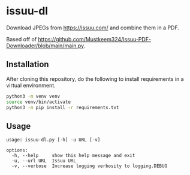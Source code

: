 # issuu-dl

Download JPEGs from https://issuu.com/ and combine them in a PDF.

Based off of https://github.com/Mustkeem324/Issuu-PDF-Downloader/blob/main/main.py.

## Installation

After cloning this repository, do the following to install requirements in a virtual environment.

```bash
python3 -m venv venv
source venv/bin/activate
python3 -m pip install -r requirements.txt
```

## Usage

```
usage: issuu-dl.py [-h] -u URL [-v]

options:
  -h, --help     show this help message and exit
  -u, --url URL  Issuu URL
  -v, --verbose  Increase logging verbosity to logging.DEBUG
```
